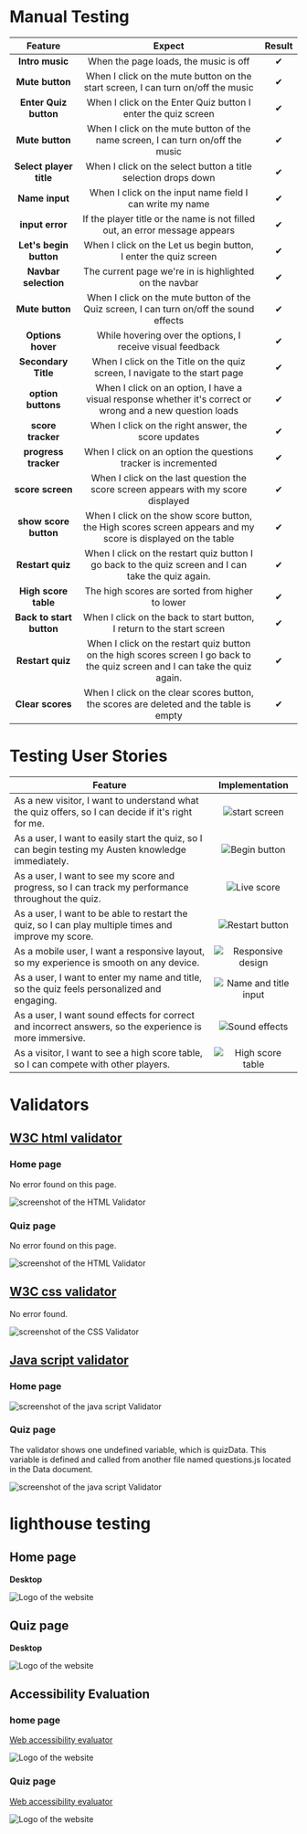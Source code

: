 # Manual Testing

| Feature     | Expect        | Result |
| :---------: | :----------: | :-----:|
| **Intro music**  | When the page loads, the music is off   | ✔|
| **Mute button**  | When I click on the mute button on the start screen, I can turn on/off the music | ✔ | 
| **Enter Quiz button**  | When I click on the Enter Quiz button I enter the quiz screen  | ✔ | 
| **Mute button**   | When I click on the mute button of the name screen, I can turn on/off the music | ✔ | 
| **Select player title**   | When I click on the select button a title selection drops down | ✔ | 
| **Name input**   | When I click on the input name field I can write my name  | ✔ | 
| **input error**   | If the player title or the name is not filled out, an error message appears | ✔ |
| **Let's begin button**   | When I click on the Let us begin button, I enter the quiz screen| ✔ | 
| **Navbar selection**   | The current page we're in is highlighted on the navbar | ✔ |
|**Mute button**   | When I click on the mute button of the Quiz screen, I can turn on/off the sound effects | ✔ | 
| **Options hover**  |While hovering over the options, I receive visual feedback   | ✔|
| **Secondary Title**  | When I click on the Title on the quiz screen, I navigate to the start page  | ✔|
| **option buttons** | When I click on an option, I have a visual response whether it's correct or wrong and a new question loads  | ✔ |
| **score tracker** | When I click on the right answer, the score updates  | ✔ |
| **progress tracker** | When I click on an option the questions tracker is incremented |  ✔ |
| **score screen** | When I click on the last question the score screen appears with my score displayed | ✔ |
| **show score button** | When I click on the show score button, the High scores screen appears and my score is displayed on the table | ✔ |
| **Restart quiz** | When I click on the restart quiz button I go back to the quiz screen and I can take the quiz again.  | ✔ |
| **High score table** | The high scores are sorted from higher to lower | ✔ |
| **Back to start button** | When I click on the back to start button, I return to the start screen | ✔ |
| **Restart quiz** | When I click on the restart quiz button on the high scores screen I go back to the quiz screen and I can take the quiz again.  | ✔ |
| **Clear scores** | When I click on the clear scores button, the scores are deleted and the table is empty | ✔ |



# Testing User Stories

| Feature  | Implementation  |
| --------------------------------- | :------------------------------:|
| As a new visitor, I want to understand what the quiz offers, so I can decide if it's right for me. | ![start screen](document/paragraph-intro.png) |
| As a user, I want to easily start the quiz, so I can begin testing my Austen knowledge immediately. | ![Begin button](document/begin-btn.png) |
| As a user, I want to see my score and progress, so I can track my performance throughout the quiz. | ![Live score](document/live-score.png) |
| As a user, I want to be able to restart the quiz, so I can play multiple times and improve my score. |  ![Restart button](document/restart-btn.png)  |
| As a mobile user, I want a responsive layout, so my experience is smooth on any device. | ![Responsive design](document/responsive.png) |
| As a user, I want to enter my name and title, so the quiz feels personalized and engaging.| ![Name and title input](document/name-title.png) |
| As a user, I want sound effects for correct and incorrect answers, so the experience is more immersive.| ![Sound effects](document/sound-effects.png) |
| As a visitor, I want to see a high score table, so I can compete with other players. | ![High score table](document/table.png) |



# Validators

## [W3C html validator](https://validator.w3.org/nu/#textarea)

### Home page

No error found on this page.

![screenshot of the HTML Validator](document/index-html-validator.png)


### Quiz page

No error found on this page.

![screenshot of the HTML Validator](document/quiz-html-validator.png)


## [W3C css validator](https://jigsaw.w3.org/css-validator/validator)

No error found.

![screenshot of the CSS Validator](document/css-validator.png)


## [Java script validator](https://jshint.com/)

### Home page

![screenshot of the java script Validator](document/script-validator.png)

### Quiz page

The validator shows one undefined variable, which is quizData. This variable is defined and called from another file named questions.js located in the Data document.


![screenshot of the java script Validator](document/quiz-validator.png)

# lighthouse testing

## Home page

**Desktop**

![Logo of the website](document/index-lighthouse.png)


## Quiz page

**Desktop**

![Logo of the website](document/quiz-lighthouse.png)

## Accessibility Evaluation

### home page

[Web accessibility evaluator](https://wave.webaim.org/report#/https://scaphix.github.io/jane_austen_quote_quiz/index.html)

![Logo of the website](document/index-wave.png)


### Quiz page

[Web accessibility evaluator](https://wave.webaim.org/report#/https://scaphix.github.io/jane_austen_quote_quiz/quiz.html)

![Logo of the website](document/quiz-wave.png)

